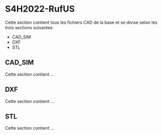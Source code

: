 # S4H2022-RufUS

Cette section contient tous les fichiers CAD de la base et se divise selon les trois sections suivantes:

- CAD_SIM
- DXF
- STL

## CAD_SIM

Cette section contient ...

## DXF

Cette section contient ...

## STL

Cette section contient ...

